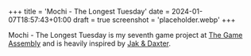 +++
title = 'Mochi - The Longest Tuesday'
date = 2024-01-07T18:57:43+01:00
draft = true
screenshot = 'placeholder.webp'
+++

Mochi - The Longest Tuesday is my seventh game project at [The Game Assembly](https://thegameassembly.com) and is 
heavily inspired by [Jak & Daxter](https://en.wikipedia.org/wiki/Jak_and_Daxter).